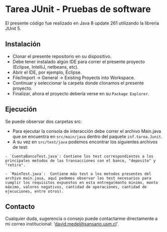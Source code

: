 # Tarea JUnit - Pruebas de software

El presente código fue realizado en Java 8 update 261 utilizando la libreria JUnit 5.

## Instalación
- Clonar el presente repositorio en su dispositivo.
- Debe tener instalado algún IDE para correr el presente proyecto (Eclipse, IntelliJ, netbeans, etc).
- Abrir el IDE, por ejemplo, Eclipse.
- File/Import -> General -> Existing Proyects into Workspace.
- Continuar y seleccionar la carpeta donde clonamos el presente proyecto.
- Finalizar, ahora el proyecto debería verse en su `Package Explorer`. 


## Ejecución
Se puede observar dos carpetas src:

- Para ejecutar la consola de interacción debe correr el archivo Main.java que se encuentra en `src/main/java` dentro del paquete `inf.tarea.Junit`.
- A su vez en `src/test/java` podemos encontrar los siguientes archivos de test:
```
- `CuentaBancoTest.java`: Contiene los test correspondientes a los principales metodos de las transacciones con el banco, "deposito" y "retiro".
		
- `MainTest.java`:  Contiene más test a los metodos presentes del archivo main.java, aquí podemos observar los test necesarios para cumplir los requisitos expuestos en esta entrega(monto minimo, monto máximo, valores negativos, cantidad de operaciones, cantidad de ejecuciones, entre otros).

```
## Contacto

Cualquier duda, sugerencia o consejo puede contactarme directamente a mi correo institucional: 'david.medel@sansano.usm.cl'.

